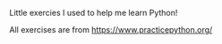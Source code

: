 Little exercies I used to help me learn Python!

All exercises are from https://www.practicepython.org/ 

